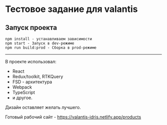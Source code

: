 # Тестовое задание для valantis

## Запуск проекта

```
npm install - устанавливаем зависимости
npm start - Запуск в dev-режиме
npm run build:prod - Сборка в prod-режиме
```

---

В проекте использовал:

-  React
-  Redux/toolkit, RTKQuery
-  FSD - архитектура
-  Webpack
-  TypeScript
-  и другое.

Дизайн оставляет желать лучшего.

Готовый рабочий сайт - https://valantis-idris.netlify.app/products
